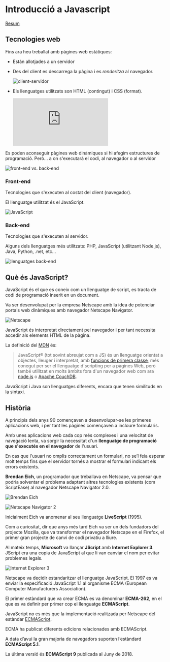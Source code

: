 Introducció a Javascript
======================

[Resum](https://gitpitch.com/jrodr236/DWEC/master?p=IntroduccioJavaScript)

Tecnologies web
--------------------
Fins ara heu treballat amb pàgines web estàtiques:
* Estàn allotjades a un servidor
* Des del client es descarrega la pàgina i es *renderitza* al navegador.

  ![client-servidor](https://www.tankonyvtar.hu/en/tartalom/tamop425/0027_ADW1/images/ADW100.png)

* Els llenguatges utilitzats son HTML (contingut) i CSS (format).

  ![html i css](https://www.imaginanet.com/thumb.php?n=blog%2F10herramientas.jpg&w=640&h=250&x=0&y=0)

Es poden aconseguir pàgines web dinàmiques si hi afegim estructures de programació. Però... a on s'executarà el codi, al navegador o al servidor

![front-end vs. back-end](https://s3-us-west-2.amazonaws.com/devcodepro/media/blog/frontend-y-backend.png)

### Front-end

Tecnologies que s'executen al costat del client (navegador).

El llenguatge utilitzat és el JavaScript.

![JavaScript](http://lineadecodigo.com/wp-content/uploads/2014/04/javascript.png)

### Back-end


Tecnologies que s'executen al servidor.

Alguns dels llenguatges més utilitzats: PHP, JavaScript (utilitzant Node.js), Java, Python, .net, etc...

![llenguatges back-end](https://image.slidesharecdn.com/97d66a5b-e796-4247-b320-a623835d58f8-160630025826/95/computer-programming-for-lawyers-15-638.jpg?cb=1467292671)


Què és JavaScript?
---------------

JavaScript és el que es coneix com un llenguatge de script, es tracta de codi de programació inserit en un document.

Va ser desenvolupat per la empresa Netscape amb la idea de potenciar portals web dinàmiques amb navegador Netscape Navigator.

![Netscape](https://cdn.freebiesupply.com/logos/large/2x/netscape-1-logo-png-transparent.png)

JavaScript és interpretat directament pel navegador i per tant necessita accedir als elements HTML de la pàgina.

La definició del [MDN](https://developer.mozilla.org/ca/docs/Web/JavaScript) és:
> JavaScript® (tot sovint abreujat com a JS) és un llenguatge orientat a objectes, lleuger i interpretat, amb [funcions de primera classe](https://en.wikipedia.org/wiki/First-class_functions), més conegut per ser el llenguatge d'scripting per a pàgines Web, però també utilitzat en molts àmbits fora d'un navegador web com ara [node.js](http://nodejs.org/) o [Apache CouchDB](http://couchdb.apache.org/).

JavaScript i Java son llenguatges diferents, encara que tenen similituds en la sintaxi.

Història
---------
A principis dels anys 90 començaven a desenvolupar-se les primeres aplicacions web, i per tant les pàgines començaven a incloure formularis.

Amb unes aplicacions web cada cop més complexes i una velocitat de navegació lenta, va sorgir la necessitat d'un **llenguatge de programació que s'executés en el navegador** de l'usuari.

En cas que l'usuari no omplis correctament un formulari, no se’l feia esperar molt temps fins que el servidor tornés a mostrar el formulari indicant els errors existents.

**Brendan Eich**, un programador que treballava en Netscape, va pensar que podria solventar el problema adaptant altres tecnologies existents (com ScriptEase) al navegador Netscape Navigator 2.0.

![Brendan Eich](https://upload.wikimedia.org/wikipedia/commons/0/09/BEich.jpg)

![Netscape Navigator 2](https://udger.com/pub/img/ua_screenshots/netscape-2.02.png)

Inicialment Eich va anomenar al seu llenguatge **LiveScript** (1995).

Com a curiositat, dir que anys més tard Eich va ser un dels fundadors del projecte Mozilla, que va transformar el navegador Netscape en el Firefox, el primer gran projecte de canvi de codi privatiu a lliure.

Al mateix temps, **Microsoft** va llançar **JScript** amb **Internet Explorer 3**. JScript era una copia de JavaScript al que li van canviar el nom per evitar problemes legals.

![Internet Explorer 3](https://upload.wikimedia.org/wikipedia/it/9/93/Internet_Explorer_3.png)

Netscape va decidir estandaritzar el llenguatge JavaScript. El 1997 es va enviar la especificació JavaScript 1.1 al organisme ECMA (European Computer Manufacturers Association).

El primer estàndard que va crear ECMA es va denominar **ECMA-262**, en el que es va definir per primer cop el llenguatge **ECMAScript**.

JavaScript no es més que la implementació realitzada per Netscape del estàndar [ECMAScript](https://developer.mozilla.org/en-US/docs/Web/JavaScript/Language_Resources).

ECMA ha publicat diferents edicions relacionades amb ECMAScript.

A data d’avui la gran majoria de navegadors suporten l’estàndard **ECMAScript 5.1**.

La última versió és **ECMAScript 9** publicada al Juny de 2018.

